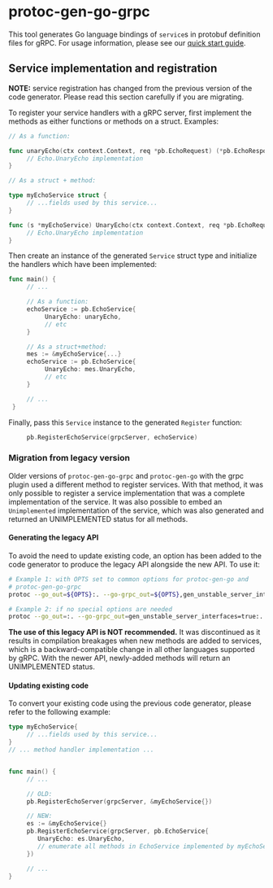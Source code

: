 # protoc-gen-go-grpc

This tool generates Go language bindings of `service`s in protobuf definition
files for gRPC.  For usage information, please see our [quick start
guide](https://grpc.io/docs/languages/go/quickstart/).

## Service implementation and registration

**NOTE:** service registration has changed from the previous version of the
code generator.  Please read this section carefully if you are migrating.

To register your service handlers with a gRPC server, first implement the
methods as either functions or methods on a struct.  Examples:

```go
// As a function:

func unaryEcho(ctx context.Context, req *pb.EchoRequest) (*pb.EchoResponse, error) {
     // Echo.UnaryEcho implementation
}

// As a struct + method:

type myEchoService struct {
     // ...fields used by this service...
}

func (s *myEchoService) UnaryEcho(ctx context.Context, req *pb.EchoRequest) (*pb.EchoResponse, error) {
     // Echo.UnaryEcho implementation
}
```

Then create an instance of the generated `Service` struct type and initialize
the handlers which have been implemented:

```go
func main() {
     // ...

     // As a function:
     echoService := pb.EchoService{
          UnaryEcho: unaryEcho,
          // etc
     }

     // As a struct+method:
     mes := &myEchoService{...}
     echoService := pb.EchoService{
          UnaryEcho: mes.UnaryEcho,
          // etc
     }

     // ...
 }
```

Finally, pass this `Service` instance to the generated `Register` function:

```go
     pb.RegisterEchoService(grpcServer, echoService)
```

### Migration from legacy version

Older versions of `protoc-gen-go-grpc` and `protoc-gen-go` with the grpc plugin
used a different method to register services.  With that method, it was only
possible to register a service implementation that was a complete
implementation of the service.  It was also possible to embed an
`Unimplemented` implementation of the service, which was also generated and
returned an UNIMPLEMENTED status for all methods.

#### Generating the legacy API

To avoid the need to update existing code, an option has been added to the code
generator to produce the legacy API alongside the new API.  To use it:

```sh
# Example 1: with OPTS set to common options for protoc-gen-go and
# protoc-gen-go-grpc
protoc --go_out=${OPTS}:. --go-grpc_out=${OPTS},gen_unstable_server_interfaces=true:. *.proto

# Example 2: if no special options are needed
protoc --go_out=:. --go-grpc_out=gen_unstable_server_interfaces=true:. *.proto
```

**The use of this legacy API is NOT recommended.** It was discontinued as it
results in compilation breakages when new methods are added to services, which
is a backward-compatible change in all other languages supported by gRPC.  With
the newer API, newly-added methods will return an UNIMPLEMENTED status.

#### Updating existing code

To convert your existing code using the previous code generator, please refer
to the following example:

```go
type myEchoService{
     // ...fields used by this service...
}
// ... method handler implementation ...


func main() {
     // ...

     // OLD:
     pb.RegisterEchoServer(grpcServer, &myEchoService{})

     // NEW:
     es := &myEchoService{}
     pb.RegisterEchoService(grpcServer, pb.EchoService{
        UnaryEcho: es.UnaryEcho,
        // enumerate all methods in EchoService implemented by myEchoService...
     })

     // ...
}
```
